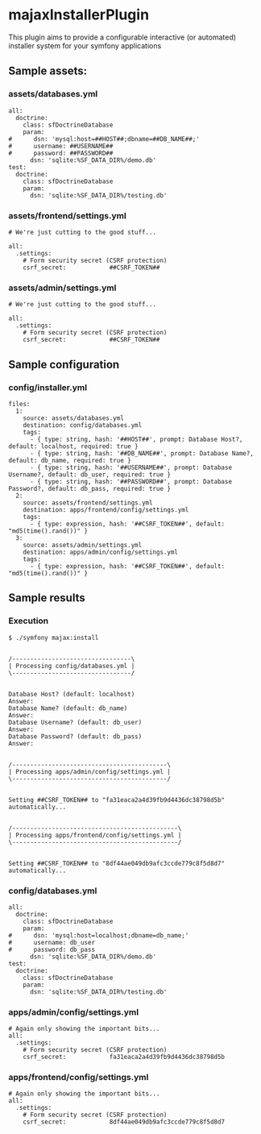 # majaxInstallerPlugin

This plugin aims to provide a configurable interactive (or automated) installer system for your symfony applications

## Sample assets:

### assets/databases.yml

    all:
      doctrine:
        class: sfDoctrineDatabase
        param:
    #      dsn: 'mysql:host=##HOST##;dbname=##DB_NAME##;'
    #      username: ##USERNAME##
    #      password: ##PASSWORD##
          dsn: 'sqlite:%SF_DATA_DIR%/demo.db'
    test:
      doctrine:
        class: sfDoctrineDatabase
        param:
          dsn: 'sqlite:%SF_DATA_DIR%/testing.db'

### assets/frontend/settings.yml

    # We're just cutting to the good stuff...

    all:
      .settings:
        # Form security secret (CSRF protection)
        csrf_secret:            ##CSRF_TOKEN##

### assets/admin/settings.yml

    # We're just cutting to the good stuff...

    all:
      .settings:
        # Form security secret (CSRF protection)
        csrf_secret:            ##CSRF_TOKEN##


## Sample configuration

### config/installer.yml

    files:
      1:
        source: assets/databases.yml
        destination: config/databases.yml
        tags:
          - { type: string, hash: '##HOST##', prompt: Database Host?, default: localhost, required: true }
          - { type: string, hash: '##DB_NAME##', prompt: Database Name?, default: db_name, required: true }
          - { type: string, hash: '##USERNAME##', prompt: Database Username?, default: db_user, required: true }
          - { type: string, hash: '##PASSWORD##', prompt: Database Password?, default: db_pass, required: true }
      2:
        source: assets/frontend/settings.yml
        destination: apps/frontend/config/settings.yml
        tags:
          - { type: expression, hash: '##CSRF_TOKEN##', default: "md5(time().rand())" }
      3:
        source: assets/admin/settings.yml
        destination: apps/admin/config/settings.yml
        tags:
          - { type: expression, hash: '##CSRF_TOKEN##', default: "md5(time().rand())" }


## Sample results

### Execution

    $ ./symfony majax:install


    /---------------------------------\
    | Processing config/databases.yml |
    \---------------------------------/


    Database Host? (default: localhost)
    Answer:
    Database Name? (default: db_name)
    Answer:
    Database Username? (default: db_user)
    Answer:
    Database Password? (default: db_pass)
    Answer:


    /-------------------------------------------\
    | Processing apps/admin/config/settings.yml |
    \-------------------------------------------/


    Setting ##CSRF_TOKEN## to "fa31eaca2a4d39fb9d4436dc38798d5b" automatically...


    /----------------------------------------------\
    | Processing apps/frontend/config/settings.yml |
    \----------------------------------------------/


    Setting ##CSRF_TOKEN## to "8df44ae049db9afc3ccde779c8f5d8d7" automatically...

### config/databases.yml

    all:
      doctrine:
        class: sfDoctrineDatabase
        param:
    #      dsn: 'mysql:host=localhost;dbname=db_name;'
    #      username: db_user
    #      password: db_pass
          dsn: 'sqlite:%SF_DATA_DIR%/demo.db'
    test:
      doctrine:
        class: sfDoctrineDatabase
        param:
          dsn: 'sqlite:%SF_DATA_DIR%/testing.db'

### apps/admin/config/settings.yml

    # Again only showing the important bits...
    all:
      .settings:
        # Form security secret (CSRF protection)
        csrf_secret:            fa31eaca2a4d39fb9d4436dc38798d5b

### apps/frontend/config/settings.yml

    # Again only showing the important bits...
    all:
      .settings:
        # Form security secret (CSRF protection)
        csrf_secret:            8df44ae049db9afc3ccde779c8f5d8d7
